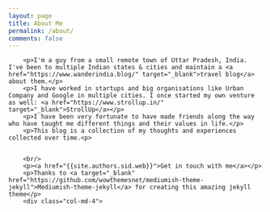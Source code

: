 ```yaml
---
layout: page
title: About Me
permalink: /about/
comments: false
---
```


<div class="row justify-content-between">
    <div class="col-md-8 pr-5">

        <p>I'm a guy from a small remote town of Uttar Pradesh, India. I've been to multiple Indian states & cities and maintain a <a href="https://www.wanderindia.blog/" target="_blank">travel blog</a> about them.</p> 
        <p>I have worked in startups and big organisations like Urban Company and Google in multiple cities. I once started my own venture as well: <a href="https://www.strollup.in/" target="_blank">StrollUp</a></p>
        <p>I have been very fortunate to have made friends along the way who have taught me different things and their values in life.</p>
        <p>This blog is a collection of my thoughts and experiences collected over time.<p>


        <br/>
        <p><a href="{{site.authors.sid.web}}">Get in touch with me</a></p>
        <p>Thanks to <a target="_blank" href="https://github.com/wowthemesnet/mediumish-theme-jekyll">Mediumish-theme-jekyll</a> for creating this amazing jekyll theme</p>
        <div class="col-md-4">
        
</div>
